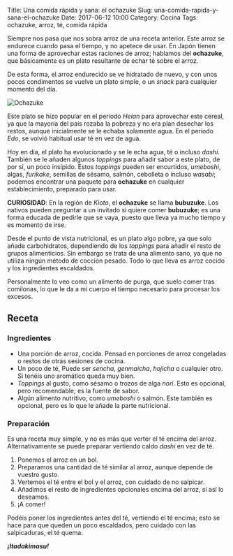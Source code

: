 Title: Una comida rápida y sana: el ochazuke
Slug: una-comida-rapida-y-sana-el-ochazuke
Date: 2017-06-12 10:00
Category: Cocina
Tags: ochazuke, arroz, té, comida rápida



Siempre nos pasa que nos sobra arroz de una receta anterior. Este arroz se endurece cuando pasa el tiempo, y no apetece de usar. En Japón tienen una forma de aprovechar estas raciones de arroz; hablamos del **ochazuke**, que básicamente es un plato resultante de echar té sobre el arroz.

De esta forma, el arroz endurecido se ve hidratado de nuevo, y con unos pocos condimentos se vuelve un plato simple, o un *snack* para cualquier momento del día.

![Ochazuke]({static}/images/ochazuke.jpg)

Este plato se hizo popular en el periodo *Heian* para aprovechar este cereal, ya que la mayoría del país rozaba la pobreza y no era plan desechar los restos, aunque inicialmente se le echaba solamente agua. En el periodo *Edo*, se volvió habitual usar té en vez de agua.

Hoy en día, el plato ha evolucionado y se le echa agua, té o incluso *dashi*. También se le añaden algunos *toppings* para añadir sabor a este plato, de por sí, un poco insípido. Estos *toppings* pueden ser encurtidos, *umeboshi*, algas, *furikake*, semillas de sésamo, salmón, cebolleta o incluso *wasabi*; podemos encontrar una paquete para **ochazuke** en cualquier establecimiento, preparado para usar.

**CURIOSIDAD**: En la región de *Kioto*, el **ochazuke** se llama **bubuzuke**. Los nativos pueden preguntar a un invitado si quiere comer **bubuzuke**; es una forma educada de pedirle que se vaya, puesto que lleva ya mucho tiempo y es momento de irse.

Desde el punto de vista nutricional, es un plato algo pobre, ya que solo añade carbohidratos, dependiendo de los *toppings* para añadir el resto de grupos alimenticios. Sin embargo se trata de una alimento sano, ya que no utiliza ningún método de cocción pesado. Todo lo que lleva es arroz cocido y los ingredientes escaldados.

Personalmente lo veo como un alimento de purga, que suelo comer tras comilonas, lo que le da a mi cuerpo el tiempo necesario para procesar los excesos.

## Receta

### Ingredientes

* Una porción de arroz, cocida. Pensad en porciones de arroz congeladas o restos de otras sesiones de cocina.
* Un poco de té, Puede ser *sencha*, *genmaicha*, *hojicha* o cualquier otro. Si tenéis uno aromático queda muy bien.
* *Toppings* al gusto, como sésamo o trozos de alga *nori*. Esto es opcional, pero recomendable; es la fuente de sabor.
* Algún alimento nutritivo, como *umeboshi* o salmón. Este también es opcional, pero es lo que le añade la parte nutricional.

### Preparación

Es una receta muy simple, y no es más que verter el té encima del arroz. Alternativamente se puede preparar vertiendo caldo *dashi* en vez de té.

1. Ponemos el arroz en un bol.
2. Preparamos una cantidad de té similar al arroz, aunque depende de vuestro gusto.
3. Vertemos el té entre el bol y el arroz, con cuidado de no salpicar.
4. Añadimos el resto de ingredientes opcionales encima del arroz, si así lo deseamos.
5. ¡A comer!

Podéis poner los ingredientes antes del té, vertiendo el té encima; esto se hace para que queden un poco escaldados, pero cuidado con las salpicaduras, el té quema.

***¡Itadakimasu!***

